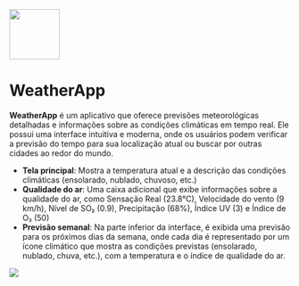 <img height="90" width="90" src="https://github.com/user-attachments/assets/c7aae720-cdf9-45f7-82fe-e8aa1b32c919" />

# WeatherApp

<strong>WeatherApp</strong> é um aplicativo que oferece previsões meteorológicas detalhadas e informações sobre as condições climáticas em tempo real. Ele possui uma interface intuitiva e moderna, onde os usuários podem verificar a previsão do tempo para sua localização atual ou buscar por outras cidades ao redor do mundo.

<ul>
  <li><strong>Tela principal</strong>: Mostra a temperatura atual e a descrição das condições climáticas (ensolarado, nublado, chuvoso, etc.)</li>
  <li><strong>Qualidade do ar</strong>: Uma caixa adicional que exibe informações sobre a qualidade do ar, como Sensação Real (23.8°C), Velocidade do vento (9 km/h), Nível de SO₂ (0.9), Precipitação (68%), Índice UV (3) e Índice de O₃ (50)</li>
  <li><strong>Previsão semanal</strong>: Na parte inferior da interface, é exibida uma previsão para os próximos dias da semana, onde cada dia é representado por um ícone climático que mostra as condições previstas (ensolarado, nublado, chuva, etc.), com a temperatura e o índice de qualidade do ar.</li>
</ul>
<img align="center" src="https://github.com/user-attachments/assets/c4390de1-7496-4cc2-9b4d-fcfd5cca4465" />

